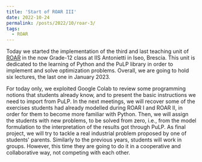 ```yaml
---
title: 'Start of ROAR III'
date: 2022-10-24
permalink: /posts/2022/10/roar-3/
tags:
  - ROAR
---
```


Today we started the implementation of the third and last teaching unit of [ROAR](https://sites.google.com/view/progettoroar/home) in the now Grade-12 class at IIS Antonietti in Iseo, Brescia. This unit is dedicated to the learning of Python and the PuLP library in order to implement and solve optimization problems. Overall, we are going to hold six lectures, the last one in January 2023.

For today only, we exploited Google Colab to review some programming notions that students already know, and to present the basic instructions we need to import from PuLP.
In the next meetings, we will recover some of the exercises students had already modelled during ROAR I and ROAR II, in order for them to become more familiar with Python. Then, we will assign the students with new problems, to be solved from zero, i.e., from the model formulation to the interpretation of the results got through PuLP.
As final project, we will try to tackle a real industrial problem proposed by one of students' parents. Similarly to the previous years, students will work in groups. However, this time they are going to do it in a cooperative and collaborative way, not competing with each other.
